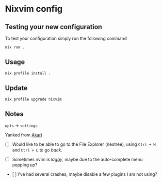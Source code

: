 # Nixvim config

## Testing your new configuration

To test your configuration simply run the following command

```shell
nix run .
```

## Usage

```shell
nix profile install .
```

## Update

```shell
nix profile upgrade nixvim
```

## Notes

`opts` -> `settings`

Yanked from [Akari](https://github.com/spector700/Akari)

- [ ] Would like to be able to go to the File Explorer (neotree), using
      `Ctrl + H` and `Ctrl + L` to go _back_.

- [ ] Sometimes nvim is _laggy_, maybe due to the auto-complete menu popping up?

- [ ] I've had several crashes, maybe disable a few plugins I am not using?
